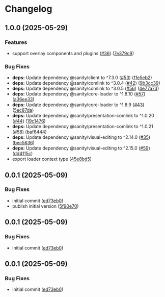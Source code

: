 # Changelog

## 1.0.0 (2025-05-29)


### Features

* support overlay components and plugins ([#36](https://github.com/sanity-io/sanity-sveltekit/issues/36)) ([7e379c9](https://github.com/sanity-io/sanity-sveltekit/commit/7e379c9d26c36f6aa415db68fc237005cf3fbbe0))


### Bug Fixes

* **deps:** Update dependency @sanity/client to ^7.3.0 ([#53](https://github.com/sanity-io/sanity-sveltekit/issues/53)) ([f1e5eb2](https://github.com/sanity-io/sanity-sveltekit/commit/f1e5eb2ac7c75bcb75e069675330226fbb8405cb))
* **deps:** Update dependency @sanity/comlink to ^3.0.4 ([#42](https://github.com/sanity-io/sanity-sveltekit/issues/42)) ([9b3cc39](https://github.com/sanity-io/sanity-sveltekit/commit/9b3cc3965fe6509e91405ed72dd08cc4503636dc))
* **deps:** Update dependency @sanity/comlink to ^3.0.5 ([#56](https://github.com/sanity-io/sanity-sveltekit/issues/56)) ([4e77a73](https://github.com/sanity-io/sanity-sveltekit/commit/4e77a738ce99e3037640ca5594aa0a665e20d84f))
* **deps:** Update dependency @sanity/core-loader to ^1.8.10 ([#57](https://github.com/sanity-io/sanity-sveltekit/issues/57)) ([a36ee33](https://github.com/sanity-io/sanity-sveltekit/commit/a36ee33dfcd7d0ad75d1adcd2989620bd30ac2b6))
* **deps:** Update dependency @sanity/core-loader to ^1.8.9 ([#43](https://github.com/sanity-io/sanity-sveltekit/issues/43)) ([5ec87da](https://github.com/sanity-io/sanity-sveltekit/commit/5ec87da1b8eb1be07c292b069c92850a0df078cb))
* **deps:** Update dependency @sanity/presentation-comlink to ^1.0.20 ([#44](https://github.com/sanity-io/sanity-sveltekit/issues/44)) ([19c1476](https://github.com/sanity-io/sanity-sveltekit/commit/19c14764482457b0efc2545ec36ee9bd2af70fa2))
* **deps:** Update dependency @sanity/presentation-comlink to ^1.0.21 ([#58](https://github.com/sanity-io/sanity-sveltekit/issues/58)) ([baf6444](https://github.com/sanity-io/sanity-sveltekit/commit/baf644427c56696316d8ecf579c192fbe14417f0))
* **deps:** Update dependency @sanity/visual-editing to ^2.14.0 ([#35](https://github.com/sanity-io/sanity-sveltekit/issues/35)) ([bec5636](https://github.com/sanity-io/sanity-sveltekit/commit/bec5636b0a42b8d131b18a7d4c068e8f22c39523))
* **deps:** Update dependency @sanity/visual-editing to ^2.15.0 ([#59](https://github.com/sanity-io/sanity-sveltekit/issues/59)) ([dd4115c](https://github.com/sanity-io/sanity-sveltekit/commit/dd4115c6b468de9871ccaf750fbd3c79aeb7142c))
* export loader context type ([45e8bd5](https://github.com/sanity-io/sanity-sveltekit/commit/45e8bd5f4691148ca8d4524d2fbe8632ad965ea5))

## 0.0.1 (2025-05-09)


### Bug Fixes

* initial commit ([ed73eb0](https://github.com/sanity-io/sanity-sveltekit/commit/ed73eb0e96e4695d033372014c020a29ebd3bed9))
* publish initial version ([5f90e70](https://github.com/sanity-io/sanity-sveltekit/commit/5f90e7072e6f1ff3142cd7bec030534de2d2e50c))

## 0.0.1 (2025-05-09)


### Bug Fixes

* initial commit ([ed73eb0](https://github.com/sanity-io/sanity-sveltekit/commit/ed73eb0e96e4695d033372014c020a29ebd3bed9))

## 0.0.1 (2025-05-09)


### Bug Fixes

* initial commit ([ed73eb0](https://github.com/sanity-io/sanity-sveltekit/commit/ed73eb0e96e4695d033372014c020a29ebd3bed9))
